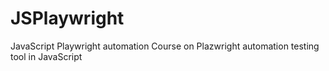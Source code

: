 # JSPlaywright
JavaScript Playwright automation
Course on Plazwright automation testing tool in JavaScript
